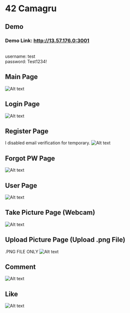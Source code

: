 42 Camagru
==========
Demo
---------
### Demo Link: http://13.57.176.0:3001
<br/>
username: test
<br/>
password: Test1234!

Main Page
----------
![Alt text](/images/main.png)

Login Page
---------
![Alt text](/images/login.png)

Register Page
---------
I disabled email verification for temporary. 
![Alt text](/images/register.png)

Forgot PW Page
---------
![Alt text](/images/forgotpw.png)

User Page
--------
![Alt text](/images/userpage.gif)

Take Picture Page (Webcam)
---------
![Alt text](/images/uploadpost(webcam).png)

Upload Picture Page (Upload .png File)
---------
.PNG FILE ONLY
![Alt text](/images/uploadpost(file).png)

Comment
--------
![Alt text](/images/comment.gif)

Like
--------
![Alt text](/images/like.gif)
